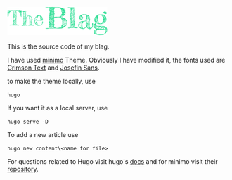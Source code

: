 ![](logo.png)

This is the source code of my blag.

I have used [minimo](https://minimo.netlify.com/) Theme. Obviously I have modified it, the fonts used are [Crimson Text](https://fonts.google.com/specimen/Crimson+Text) and [Josefin Sans](https://fonts.google.com/specimen/Josefin+Sans).


to make the theme locally, use
```
hugo
```

If you want it as a local server, use
```
hugo serve -D
```

To add a new article use
```
hugo new content\<name for file>
```

For questions related to Hugo visit hugo's [docs](https://gohugo.io/documentation/) and for minimo visit their [repository](https://github.com/MunifTanjim/minimo).

